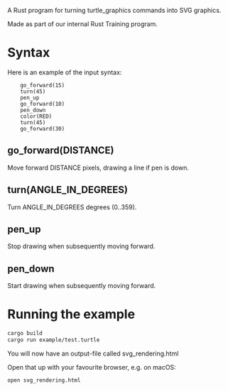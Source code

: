 A Rust program for turning turtle_graphics commands into 
SVG graphics.

Made as part of our internal Rust Training program.

# Syntax
Here is an example of the input syntax:
```
    go_forward(15)
    turn(45)
    pen_up
    go_forward(10) 
    pen_down
    color(RED)
    turn(45)
    go_forward(30)
```

## go_forward(DISTANCE)

Move forward DISTANCE pixels, drawing a line if pen is down.

## turn(ANGLE_IN_DEGREES)

Turn ANGLE_IN_DEGREES degrees (0..359).

## pen_up

Stop drawing when subsequently moving forward.

## pen_down

Start drawing when subsequently moving forward.

# Running the example
```bash
cargo build
cargo run example/test.turtle
```

You will now have an output-file called svg_rendering.html

Open that up with your favourite browser, e.g. on macOS:
```bash
open svg_rendering.html
```
